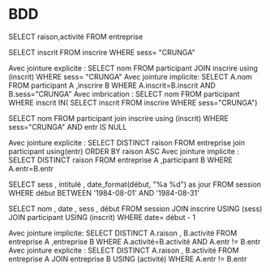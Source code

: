 # BDD


SELECT raison,activité FROM entreprise


SELECT inscrit FROM inscrire WHERE sess= "CRUNGA" 


Avec jointure explicite :
SELECT nom FROM participant JOIN inscrire using (inscrit) WHERE sess= "CRUNGA" 
Avec jointure implicite:
SELECT A.nom FROM participant A ,inscrire B WHERE A.inscrit=B.inscrit AND B.sess="CRUNGA" 
Avec imbrication :
SELECT nom FROM participant WHERE inscrit IN( SELECT inscrit FROM inscrire WHERE sess="CRUNGA")


SELECT nom FROM participant join inscrire using (inscrit) WHERE sess="CRUNGA" AND entr IS NULL 

Avec jointure explicite :
SELECT DISTINCT raison FROM entreprise join participant using(entr) ORDER BY raison ASC 
Avec jointure implicite :
SELECT DISTINCT raison FROM entreprise A ,participant B WHERE A.entr=B.entr 

SELECT sess , intitulé , date_format(début, "%a %d") as jour FROM session WHERE début BETWEEN '1984-08-01' AND '1984-08-31' 

SELECT nom , date , sess , début FROM session JOIN inscrire USING (sess) JOIN participant USING (inscrit) WHERE date= début - 1 


Avec jointure implicite:
SELECT DISTINCT A.raison , B.activité FROM entreprise A ,entreprise B WHERE A.activité=B.activité AND A.entr != B.entr 
Avec jointure explicite :
SELECT DISTINCT A.raison , B.activité FROM entreprise A JOIN entreprise B USING (activité) WHERE A.entr != B.entr 
